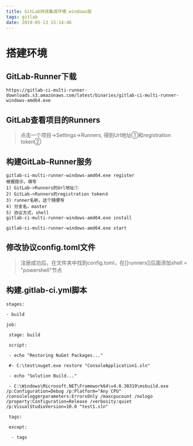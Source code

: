 ```yaml
---
title: GitLab持续集成环境 windows版
tags: gitlab
date: 2019-05-13 15:14:46
---
```


# 搭建环境

## GitLab-Runner下载
```
https://gitlab-ci-multi-runner-downloads.s3.amazonaws.com/latest/binaries/gitlab-ci-multi-runner-windows-amd64.exe
```
<!---more-->

##  GitLab查看项目的Runners

> 点击一个项目->Settings->Runners, 得到Url地址①和registration token②

## 构建GitLab-Runner服务

```
gitlab-ci-multi-runner-windows-amd64.exe register
根据提示，填写
1) GitLab->Runners的Url地址①
2) GitLab->Runners的registration token②
3) runner名称，这个随便写
4) 分支名，master
5) 协议方式，shell
gitlab-ci-multi-runner-windows-amd64.exe install

gitlab-ci-multi-runner-windows-amd64.exe start
```
## 修改协议config.toml文件

> 注册成功后，在文件夹中找到config.toml，在[[runners]]后面添加shell = "powershell"节点

## 构建.gitlab-ci.yml脚本

```
stages:

- build

job:

 stage: build

 script:

 - echo "Restoring NuGet Packages..." 

 #- C:\test\nuget.exe restore "ConsoleApplication1.sln" 

 - echo "Solution Build..."

 - C:\Windows\Microsoft.NET\Framework64\v4.0.30319\msbuild.exe /p:Configuration=Debug /p:Platform="Any CPU" /consoleloggerparameters:ErrorsOnly /maxcpucount /nologo /property:Configuration=Release /verbosity:quiet /p:VisualStudioVersion=10.0 "test1.sln"

 tags:
 
 except:

  - tags

```